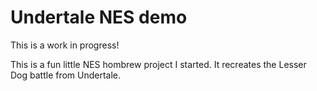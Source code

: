 # Undertale NES demo

This is a work in progress!

This is a fun little NES hombrew project I started.
It recreates the Lesser Dog battle from Undertale.
